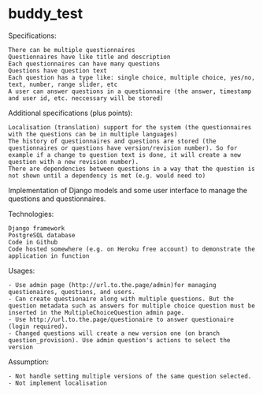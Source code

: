 # buddy_test

Specifications:

    There can be multiple questionnaires
    Questionnaires have like title and description
    Each questionnaires can have many questions
    Questions have question text
    Each question has a type like: single choice, multiple choice, yes/no, text, number, range slider, etc
    A user can answer questions in a questionnaire (the answer, timestamp and user id, etc. neccessary will be stored)

Additional specifications (plus points):

    Localisation (translation) support for the system (the questionnaires with the questions can be in multiple languages)
    The history of questionnaires and questions are stored (the questionnaires or questions have version/revision number). So for example if a change to question text is done, it will create a new question with a new revision number).
    There are dependencies between questions in a way that the question is not shown until a dependency is met (e.g. would need to)

Implementation of Django models and some user interface to manage the questions and questionnaires.

Technologies:

    Django framework
    PostgreSQL database
    Code in Github
    Code hosted somewhere (e.g. on Heroku free account) to demonstrate the application in function

Usages:

    - Use admin page (http://url.to.the.page/admin)for managing questionaires, questions, and users.
    - Can create questionaire along with multiple questions. But the question metadata such as answers for multiple choice question must be inserted in the MultipleChoiceQuestion admin page.
    - Use http://url.to.the.page/questionaire to answer questionaire (login required).
    - Changed questions will create a new version one (on branch question_provision). Use admin question's actions to select the version

Assumption:

    - Not handle setting multiple versions of the same question selected.
    - Not implement localisation
